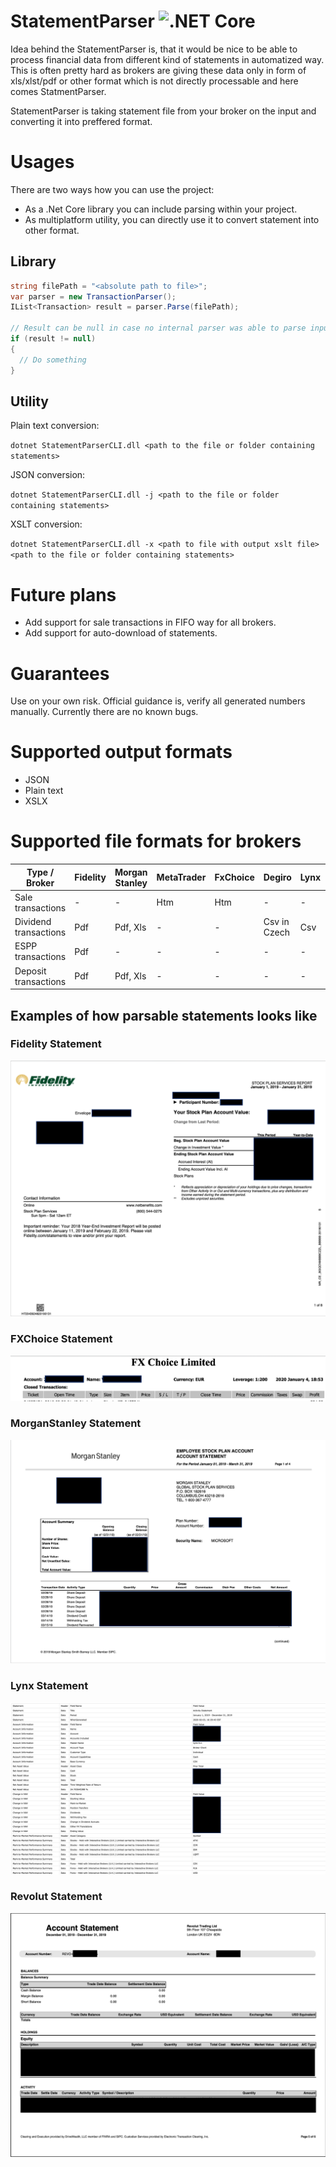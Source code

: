 # StatementParser ![.NET Core](https://github.com/vladimir-aubrecht/StatementParser/workflows/.NET%20Core/badge.svg)

Idea behind the StatementParser is, that it would be nice to be able to process financial data from different kind of statements in automatized way.
This is often pretty hard as brokers are giving these data only in form of xls/xlst/pdf or other format which is not directly processable and here comes StatmentParser.

StatementParser is taking statement file from your broker on the input and converting it into preffered format.

# Usages
There are two ways how you can use the project:
- As a .Net Core library you can include parsing within your project.
- As multiplatform utility, you can directly use it to convert statement into other format.

## Library
```csharp
string filePath = "<absolute path to file>";
var parser = new TransactionParser();
IList<Transaction> result = parser.Parse(filePath);

// Result can be null in case no internal parser was able to parse input file.
if (result != null)
{
  // Do something
}
```

## Utility
Plain text conversion:

``dotnet StatementParserCLI.dll <path to the file or folder containing statements>``

JSON conversion:

``dotnet StatementParserCLI.dll -j <path to the file or folder containing statements>``

XSLT conversion:

``dotnet StatementParserCLI.dll -x <path to file with output xslt file> <path to the file or folder containing statements>``

# Future plans
- Add support for sale transactions in FIFO way for all brokers.
- Add support for auto-download of statements.

# Guarantees
Use on your own risk.
Official guidance is, verify all generated numbers manually. Currently there are no known bugs.

# Supported output formats
- JSON
- Plain text
- XSLX

# Supported file formats for brokers

|Type / Broker        |Fidelity|Morgan Stanley|MetaTrader|FxChoice|Degiro      |Lynx|Interactive Broker|Revolut|
|---------------------|--------|--------------|----------|--------|------------|----|------------------|-------|
|Sale transactions    | -      | -            |Htm       |Htm     | -          | -  | -                | -     |
|Dividend transactions|Pdf     |Pdf, Xls      | -        | -      |Csv in Czech|Csv |Csv               | Pdf   |
|ESPP transactions    |Pdf     | -            | -        | -      | -          | -  | -                | -     |
|Deposit transactions |Pdf     |Pdf, Xls      | -        | -      | -          | -  | -                | -     |

## Examples of how parsable statements looks like

### Fidelity Statement
![Fidelity Statement][Fidelity]

### FXChoice Statement
![FXChoice Statement][FXChoice]

### MorganStanley Statement
![MorganStanley Statement][MorganStanley]

### Lynx Statement
![Lynx Statement][Lynx]

### Revolut Statement
![Revolut Statement][Revolut]

[Fidelity]: Docs/Images/FidelityStatement.png
[FXChoice]: Docs/Images/FXChoiceStatement.png
[MorganStanley]: Docs/Images/MorganStanleyStatement.png
[Lynx]: Docs/Images/LynxStatement.png
[Revolut]: Docs/Images/RevolutStatement.png
